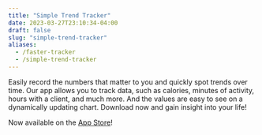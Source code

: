 ```yaml
---
title: "Simple Trend Tracker"
date: 2023-03-27T23:10:34-04:00
draft: false
slug: "simple-trend-tracker"
aliases:
  - /faster-tracker
  - /simple-trend-tracker
---
```


Easily record the numbers that matter to you and quickly spot trends over time. Our app allows you to track data, such as calories, minutes of activity, hours with a client, and much more. And the values are easy to see on a dynamically updating chart. Download now and gain insight into your life!

Now available on the [App Store](https://apps.apple.com/us/app/simple-trend-tracker/id6446156353)!
